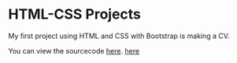 # HTML-CSS Projects

My first project using HTML and CSS with Bootstrap is making a CV.

You can view the sourcecode [here](https://github.com/NabillaAizuddin/HTML-CSS-Projects/blob/e64c7268189f5b6b765fe2fa12b562a6067587e1/cv-with-bootstrap.html).
[here](https://nabillaaizuddin.github.io/HTML-CSS-Projects/cv-with-bootstrap.html)
